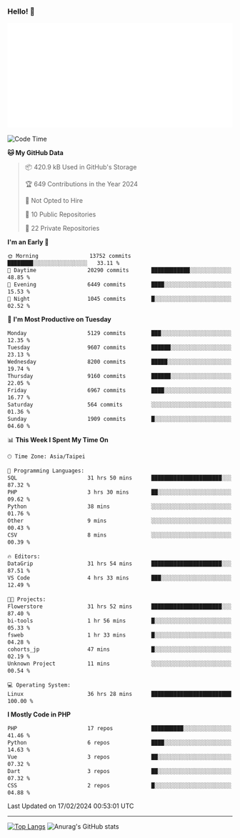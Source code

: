 ### Hello! 👋

![Metrics](/metrics.classic.svg)

<!--START_SECTION:waka-->
![Code Time](http://img.shields.io/badge/Code%20Time-1%2C173%20hrs%2057%20mins-blue)

**🐱 My GitHub Data** 

> 📦 420.9 kB Used in GitHub's Storage 
 > 
> 🏆 649 Contributions in the Year 2024
 > 
> 🚫 Not Opted to Hire
 > 
> 📜 10 Public Repositories 
 > 
> 🔑 22 Private Repositories 
 > 
**I'm an Early 🐤** 

```text
🌞 Morning                13752 commits       ████████░░░░░░░░░░░░░░░░░   33.11 % 
🌆 Daytime                20290 commits       ████████████░░░░░░░░░░░░░   48.85 % 
🌃 Evening                6449 commits        ████░░░░░░░░░░░░░░░░░░░░░   15.53 % 
🌙 Night                  1045 commits        █░░░░░░░░░░░░░░░░░░░░░░░░   02.52 % 
```
📅 **I'm Most Productive on Tuesday** 

```text
Monday                   5129 commits        ███░░░░░░░░░░░░░░░░░░░░░░   12.35 % 
Tuesday                  9607 commits        ██████░░░░░░░░░░░░░░░░░░░   23.13 % 
Wednesday                8200 commits        █████░░░░░░░░░░░░░░░░░░░░   19.74 % 
Thursday                 9160 commits        ██████░░░░░░░░░░░░░░░░░░░   22.05 % 
Friday                   6967 commits        ████░░░░░░░░░░░░░░░░░░░░░   16.77 % 
Saturday                 564 commits         ░░░░░░░░░░░░░░░░░░░░░░░░░   01.36 % 
Sunday                   1909 commits        █░░░░░░░░░░░░░░░░░░░░░░░░   04.60 % 
```


📊 **This Week I Spent My Time On** 

```text
🕑︎ Time Zone: Asia/Taipei

💬 Programming Languages: 
SQL                      31 hrs 50 mins      ██████████████████████░░░   87.32 % 
PHP                      3 hrs 30 mins       ██░░░░░░░░░░░░░░░░░░░░░░░   09.62 % 
Python                   38 mins             ░░░░░░░░░░░░░░░░░░░░░░░░░   01.76 % 
Other                    9 mins              ░░░░░░░░░░░░░░░░░░░░░░░░░   00.43 % 
CSV                      8 mins              ░░░░░░░░░░░░░░░░░░░░░░░░░   00.39 % 

🔥 Editors: 
DataGrip                 31 hrs 54 mins      ██████████████████████░░░   87.51 % 
VS Code                  4 hrs 33 mins       ███░░░░░░░░░░░░░░░░░░░░░░   12.49 % 

🐱‍💻 Projects: 
Flowerstore              31 hrs 52 mins      ██████████████████████░░░   87.40 % 
bi-tools                 1 hr 56 mins        █░░░░░░░░░░░░░░░░░░░░░░░░   05.33 % 
fsweb                    1 hr 33 mins        █░░░░░░░░░░░░░░░░░░░░░░░░   04.28 % 
cohorts_jp               47 mins             █░░░░░░░░░░░░░░░░░░░░░░░░   02.19 % 
Unknown Project          11 mins             ░░░░░░░░░░░░░░░░░░░░░░░░░   00.54 % 

💻 Operating System: 
Linux                    36 hrs 28 mins      █████████████████████████   100.00 % 
```

**I Mostly Code in PHP** 

```text
PHP                      17 repos            ██████████░░░░░░░░░░░░░░░   41.46 % 
Python                   6 repos             ████░░░░░░░░░░░░░░░░░░░░░   14.63 % 
Vue                      3 repos             ██░░░░░░░░░░░░░░░░░░░░░░░   07.32 % 
Dart                     3 repos             ██░░░░░░░░░░░░░░░░░░░░░░░   07.32 % 
CSS                      2 repos             █░░░░░░░░░░░░░░░░░░░░░░░░   04.88 % 
```




 Last Updated on 17/02/2024 00:53:01 UTC
<!--END_SECTION:waka-->

<hr>

<span style="display:inline-block">[![Top Langs](https://github-readme-stats.vercel.app/api/top-langs/?username=maureendadap&layout=compact&theme=transparent)](https://github.com/anuraghazra/github-readme-stats)</span>
<span style="display:inline-block">![Anurag's GitHub stats](https://github-readme-stats.vercel.app/api?username=maureendadap&show_icons=true&theme=transparent&count_private=true)</span>

<!--
**MaureenDadap/maureendadap** is a ✨ _special_ ✨ repository because its `README.md` (this file) appears on your GitHub profile.

Here are some ideas to get you started:

- 🔭 I’m currently working on ...
- 🌱 I’m currently learning ...
- 👯 I’m looking to collaborate on ...
- 🤔 I’m looking for help with ...
- 💬 Ask me about ...
- 📫 How to reach me: ...
- 😄 Pronouns: ...
- ⚡ Fun fact: ...
-->
